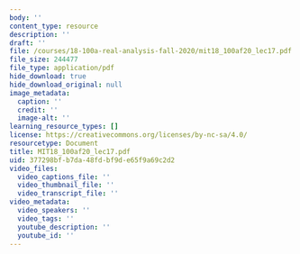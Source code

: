 ```yaml
---
body: ''
content_type: resource
description: ''
draft: ''
file: /courses/18-100a-real-analysis-fall-2020/mit18_100af20_lec17.pdf
file_size: 244477
file_type: application/pdf
hide_download: true
hide_download_original: null
image_metadata:
  caption: ''
  credit: ''
  image-alt: ''
learning_resource_types: []
license: https://creativecommons.org/licenses/by-nc-sa/4.0/
resourcetype: Document
title: MIT18_100af20_lec17.pdf
uid: 377298bf-b7da-48fd-bf9d-e65f9a69c2d2
video_files:
  video_captions_file: ''
  video_thumbnail_file: ''
  video_transcript_file: ''
video_metadata:
  video_speakers: ''
  video_tags: ''
  youtube_description: ''
  youtube_id: ''
---
```

